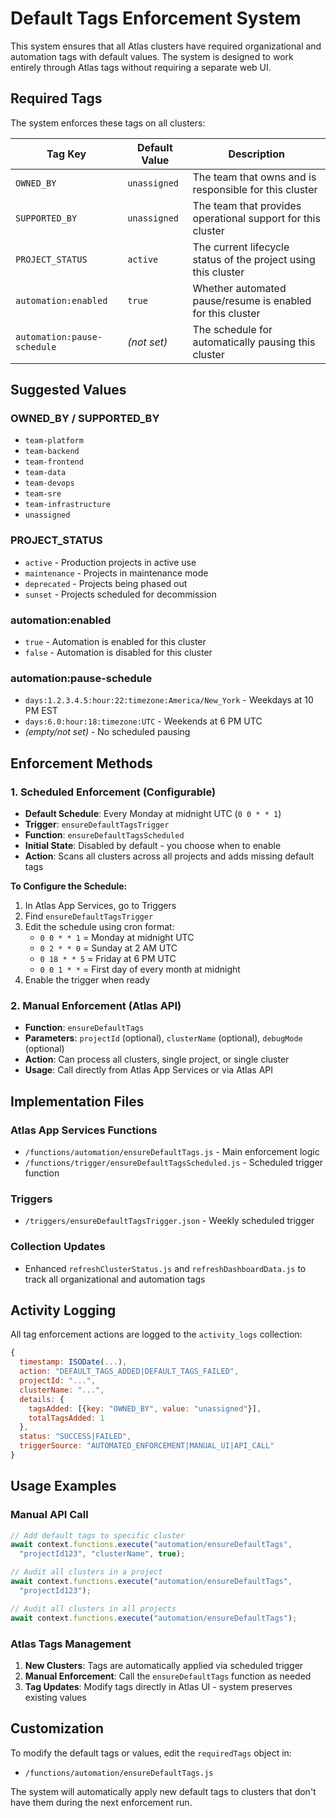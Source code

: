 # Default Tags Enforcement System

This system ensures that all Atlas clusters have required organizational and automation tags with default values. The system is designed to work entirely through Atlas tags without requiring a separate web UI.

## Required Tags

The system enforces these tags on all clusters:

| Tag Key | Default Value | Description |
|---------|---------------|-------------|
| `OWNED_BY` | `unassigned` | The team that owns and is responsible for this cluster |
| `SUPPORTED_BY` | `unassigned` | The team that provides operational support for this cluster |
| `PROJECT_STATUS` | `active` | The current lifecycle status of the project using this cluster |
| `automation:enabled` | `true` | Whether automated pause/resume is enabled for this cluster |
| `automation:pause-schedule` | *(not set)* | The schedule for automatically pausing this cluster |

## Suggested Values

### OWNED_BY / SUPPORTED_BY
- `team-platform`
- `team-backend` 
- `team-frontend`
- `team-data`
- `team-devops`
- `team-sre`
- `team-infrastructure`
- `unassigned`

### PROJECT_STATUS
- `active` - Production projects in active use
- `maintenance` - Projects in maintenance mode  
- `deprecated` - Projects being phased out
- `sunset` - Projects scheduled for decommission

### automation:enabled
- `true` - Automation is enabled for this cluster
- `false` - Automation is disabled for this cluster

### automation:pause-schedule
- `days:1.2.3.4.5:hour:22:timezone:America/New_York` - Weekdays at 10 PM EST
- `days:6.0:hour:18:timezone:UTC` - Weekends at 6 PM UTC
- *(empty/not set)* - No scheduled pausing

## Enforcement Methods

### 1. Scheduled Enforcement (Configurable)
- **Default Schedule**: Every Monday at midnight UTC (`0 0 * * 1`)
- **Trigger**: `ensureDefaultTagsTrigger` 
- **Function**: `ensureDefaultTagsScheduled`
- **Initial State**: Disabled by default - you choose when to enable
- **Action**: Scans all clusters across all projects and adds missing default tags

**To Configure the Schedule:**
1. In Atlas App Services, go to Triggers
2. Find `ensureDefaultTagsTrigger` 
3. Edit the schedule using cron format:
   - `0 0 * * 1` = Monday at midnight UTC
   - `0 2 * * 0` = Sunday at 2 AM UTC  
   - `0 18 * * 5` = Friday at 6 PM UTC
   - `0 0 1 * *` = First day of every month at midnight
4. Enable the trigger when ready

### 2. Manual Enforcement (Atlas API)
- **Function**: `ensureDefaultTags`
- **Parameters**: `projectId` (optional), `clusterName` (optional), `debugMode` (optional)
- **Action**: Can process all clusters, single project, or single cluster
- **Usage**: Call directly from Atlas App Services or via Atlas API

## Implementation Files

### Atlas App Services Functions
- `/functions/automation/ensureDefaultTags.js` - Main enforcement logic
- `/functions/trigger/ensureDefaultTagsScheduled.js` - Scheduled trigger function

### Triggers
- `/triggers/ensureDefaultTagsTrigger.json` - Weekly scheduled trigger

### Collection Updates
- Enhanced `refreshClusterStatus.js` and `refreshDashboardData.js` to track all organizational and automation tags

## Activity Logging

All tag enforcement actions are logged to the `activity_logs` collection:

```javascript
{
  timestamp: ISODate(...),
  action: "DEFAULT_TAGS_ADDED|DEFAULT_TAGS_FAILED",
  projectId: "...",
  clusterName: "...", 
  details: {
    tagsAdded: [{key: "OWNED_BY", value: "unassigned"}],
    totalTagsAdded: 1
  },
  status: "SUCCESS|FAILED",
  triggerSource: "AUTOMATED_ENFORCEMENT|MANUAL_UI|API_CALL"
}
```

## Usage Examples

### Manual API Call
```javascript
// Add default tags to specific cluster
await context.functions.execute("automation/ensureDefaultTags", 
  "projectId123", "clusterName", true);

// Audit all clusters in a project  
await context.functions.execute("automation/ensureDefaultTags", 
  "projectId123");

// Audit all clusters in all projects
await context.functions.execute("automation/ensureDefaultTags");
```

### Atlas Tags Management
1. **New Clusters**: Tags are automatically applied via scheduled trigger
2. **Manual Enforcement**: Call the `ensureDefaultTags` function as needed
3. **Tag Updates**: Modify tags directly in Atlas UI - system preserves existing values

## Customization

To modify the default tags or values, edit the `requiredTags` object in:
- `/functions/automation/ensureDefaultTags.js`

The system will automatically apply new default tags to clusters that don't have them during the next enforcement run.
